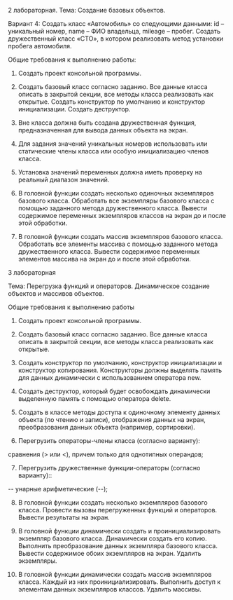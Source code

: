 

2 лабораторная. Тема: Создание базовых объектов.

Вариант 4: Создать класс «Автомобиль» со следующими данными: id – уникальный номер, name – ФИО владельца, mileage – пробег. Создать дружественный класс «СТО», в котором реализовать метод установки пробега автомобиля.

Общие требования к выполнению работы:

1. Создать проект консольной программы.

2. Создать базовый класс согласно заданию. Все данные класса описать в закрытой секции, все методы класса реализовать как открытые. Создать конструктор по умолчанию и конструктор инициализации. Создать деструктор.

3. Вне класса должна быть создана дружественная функция, предназначенная для вывода данных объекта на экран.

4. Для задания значений уникальных номеров использовать или статические члены класса или особую инициализацию членов класса.

5. Установка значений переменных должна иметь проверку на реальный диапазон значений.

6. В головной функции создать несколько одиночных экземпляров базового класса. Обработать все экземпляры базового класса с помощью заданного метода дружественного класса. Вывести содержимое переменных экземпляров классов на экран до и после этой обработки.

7. В головной функции создать массив экземпляров базового класса. Обработать все элементы массива с помощью заданного метода дружественного класса. Вывести содержимое переменных элементов массива на экран до и после этой обработки.


3 лабораторная

Тема: Перегрузка функций и операторов. Динамическое создание объектов и массивов объектов.

Общие требования к выполнению работы

1. Создать проект консольной программы.

2. Создать базовый класс согласно заданию. Все данные класса описать в закрытой секции, все методы класса реализовать как открытые.

3. Создать конструктор по умолчанию, конструктор инициализации и конструктор копирования. Конструкторы должны выделять память для данных динамически с использованием оператора new.

4. Создать деструктор, который будет освобождать динамически выделенную память с помощью оператора delete.

5. Создать в классе методы доступа к одиночному элементу данных объекта (по чтению и записи), отображения данных на экран, преобразования данных объекта (например, сортировки).

6. Перегрузить операторы-члены класса (согласно варианту):

сравнения (> или <), причем только для однотипных операндов;

7. Перегрузить дружественные функции-операторы (согласно варианту)::

-- унарные арифметические (--);

8. В головной функции создать несколько экземпляров базового класса. Провести вызовы перегруженных функций и операторов. Вывести результаты на экран.

9. В головной функции динамически создать и проинициализировать экземпляр базового класса. Динамически создать его копию. Выполнить преобразование данных экземпляра базового класса. Вывести содержимое обоих экземпляров на экран. Удалить экземпляры.

10. В головной функции динамически создать массив экземпляров класса. Каждый из них проинициализировать. Выполнить доступ к элементам данных экземпляров классов. Удалить массивы.

